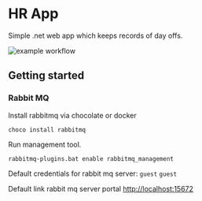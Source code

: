# HR App #

Simple .net web app which keeps records of day offs.

![example workflow](https://github.com/jozefpodlecki/hrapp/actions/workflows/dotnet.yml/badge.svg)

## Getting started ##

### Rabbit MQ ###

Install rabbitmq via chocolate or docker

```console
choco install rabbitmq
```

Run management tool.

```
rabbitmq-plugins.bat enable rabbitmq_management
```

Default credentials for rabbit mq server: `guest` `guest`

Default link rabbit mq server portal [http://localhost:15672](http://localhost:15672/#/)